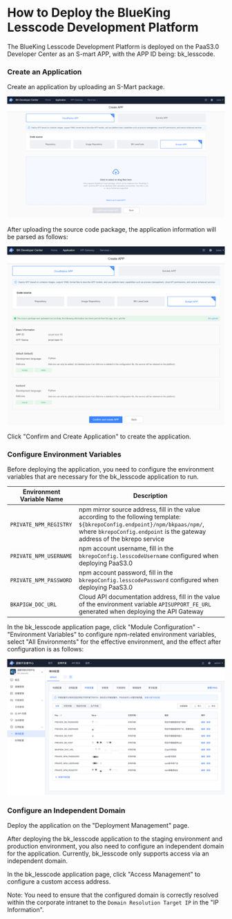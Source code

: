 # How to Deploy the BlueKing Lesscode Development Platform

The BlueKing Lesscode Development Platform is deployed on the PaaS3.0 Developer Center as an S-mart APP, with the APP ID being: bk_lesscode.

### Create an Application

Create an application by uploading an S-Mart package.

![Upload Source Code Package](../../assets/paas3/bk_lesscoe_upload.png)

After uploading the source code package, the application information will be parsed as follows:

![Parsed Source Code Package Result](../../assets/paas3/bk_lesscode_info.png)

Click "Confirm and Create Application" to create the application.

### Configure Environment Variables

Before deploying the application, you need to configure the environment variables that are necessary for the bk_lesscode application to run.

| Environment Variable Name | Description |
| --- | --- |
| `PRIVATE_NPM_REGISTRY` | npm mirror source address, fill in the value according to the following template: `${bkrepoConfig.endpoint}/npm/bkpaas/npm/`, where `bkrepoConfig.endpoint` is the gateway address of the bkrepo service |
| `PRIVATE_NPM_USERNAME` | npm account username, fill in the `bkrepoConfig.lesscodeUsername` configured when deploying PaaS3.0 |
| `PRIVATE_NPM_PASSWORD` | npm account password, fill in the `bkrepoConfig.lesscodePassword` configured when deploying PaaS3.0 |
| `BKAPIGW_DOC_URL` | Cloud API documentation address, fill in the value of the environment variable `APISUPPORT_FE_URL` generated when deploying the API Gateway |

In the bk_lesscode application page, click "Module Configuration" - "Environment Variables" to configure npm-related environment variables, select "All Environments" for the effective environment, and the effect after configuration is as follows:

![Configure Environment Variables](../../assets/paas3/bk_lesscode_vars.png)

### Configure an Independent Domain

Deploy the application on the "Deployment Management" page.

After deploying the bk_lesscode application to the staging environment and production environment, you also need to configure an independent domain for the application. Currently, bk_lesscode only supports access via an independent domain.

In the bk_lesscode application page, click "Access Management" to configure a custom access address.

Note: You need to ensure that the configured domain is correctly resolved within the corporate intranet to the `Domain Resolution Target IP` in the "IP Information".